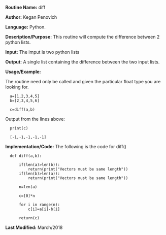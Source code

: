 **Routine Name:**           diff

**Author:** Kegan Penovich

**Language:** Python.

**Description/Purpose:** This routine will compute the difference between 2 python lists.

**Input:** The imput is two python lists

**Output:** A single list containing the difference between the two input lists. 

**Usage/Example:**

The routine need only be called and given the particular float type you are looking for.

      a=[1,2,3,4,5]
      b=[2,3,4,5,6]
      
      c=diff(a,b)

Output from the lines above:

      print(c)
      
      [-1,-1,-1,-1,-1]

**Implementation/Code:** The following is the code for diff()

      def diff(a,b):

          if(len(a)>len(b)):
              return(print("Vectors must be same length"))
          if(len(b)>len(a)):
              return(print("Vectors must be same length"))

          n=len(a)

          c=[0]*n

          for i in range(n):
              c[i]=a[i]-b[i]

          return(c)

**Last Modified:** March/2018

